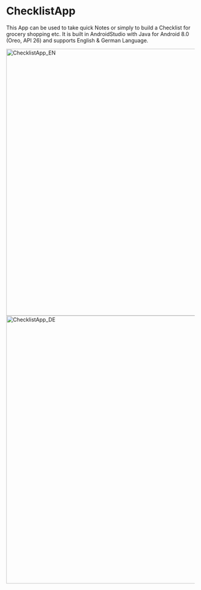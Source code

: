 # ChecklistApp

This App can be used to take quick Notes or simply to build a Checklist for grocery shopping etc.
It is built in AndroidStudio with Java for Android 8.0 (Oreo, API 26) and supports English & German Language.

<img width="712" alt="ChecklistApp_EN" src="https://user-images.githubusercontent.com/97851328/193062652-73bb5d18-b23b-42ce-8561-484047d290ce.png">
<img width="715" alt="ChecklistApp_DE" src="https://user-images.githubusercontent.com/97851328/193062678-8d11b8ec-f6a1-44c2-b938-2f7f117486b8.png">
